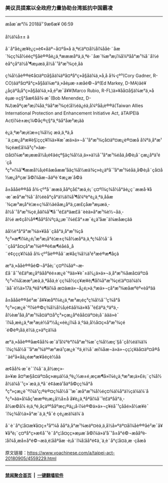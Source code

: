 ### 美议员提案以全政府力量协助台湾抵抗中国霸凌
------------------------

<div class="published">
 <span class="date" title="ä¸­å½æ¶é´">
  <time datetime="2018-09-06T06:59:00+08:00">
   æåæ´æ°ï¼ 2018å¹´9æ6æ¥ 06:59
  </time>
 </span>
</div>
<br/>
<div class="wsw">
 <span class="dateline">
  å½ä¼å±± â
 </span>
 <p>
  å¨å°åè¿æ¥è¿ç»­è¢«åäº¬å¤ºå»å ä¸ªé¦äº¤å½åï¼ååè·¨åæ´¾çç¾å½ééçº§åè®®åè¿ä¸ªæææåºä¸ä¸ªè·¨åæ´¾æ³æ¡ï¼å¼ºåå°æ¹¾å¨å½éèå°çå°ä½å¹¶æµæä¸­å½å¯¹å°æ¹¾çé¸åã
 </p>
 <p>
  ç¾å½åè®®é¢å¤äº¤å§åä¼äºå¤ªå°ç»å§åä¼ä¸»å¸­å å¾·çº³(Cory Gadner, R-CO)ãäºå¤ªå°ç»å§åä¼æ°ä¸»åèµæ·±æåé©¬åº(Ed Markey, D-MA)ãè¥¿åçäºå¡å°ç»å§åä¼ä¸»å¸­é²æ¯å¥¥(Marco Rubio, R-FL)ä»¥åå¤å§ä¼æ°ä¸»åèµæ·±ç§°åæ¢åå¾·æ¯(Bob Menendez, D-NJ)æåºçæ³æ¡ï¼åä¸ºãå°æ¹¾çé¦å½éä¿éä¸å¼ºåå¡è®®ã(Taiwan Allies International Protection and Enhancement Initiative Act, âTAIPEIâ Act)ï¼è±æç¼©åç®ç§°ä¸ºãå°åæ³æ¡ãã
 </p>
 <p>
  è¿ä¸ªæ³æ¡è¦æ±ç¾å½ç æä¸ä¸ªä¸å¨ä¸çæ¿åºæ¥è§¦çç­ç¥ï¼ä»¥æ¯æä»ä»¬å¯¹å°æ¹¾çå¤äº¤æ¿è®¤æå å¼ºä¸å°æ¹¾çéæ­£å¼å³ç³»ãæ­¤å¤ï¼æ³æ¡ææå½å¡é¢âéçº§âç¾å½ä¸ä»»ä½å¯¹å°æ¹¾éåä¸å©è¡å¨çæ¿åºä¹é´çå³ç³»ï¼å¹¶ææå½å¡é¢âæåææ¹åâç¾å½æä¾ç»è¿äºå¯¹å°æ¹¾éåä¸å©è¡å¨çå¤å½æ¿åºçæ´å©ï¼åæ¬åäºè´¢æ¿æ´å©ã
 </p>
 <p>
  å±åååè®®åå å¾·çº³å¨ææä¸ååºçå£°æä¸­è¡¨ç¤ºï¼ç¾å½å°âè¿ç¨ææå·¥å·æ¯æå°æ¹¾å¨å½éèå°çå°ä½âï¼å¹¶å¼ºè°è¿ä¸ªä¸ååæ´¾çæ³æ¡å°è¦æ±ç¾å½âéåæ¿åºä¸çæ£çåæ³æµæä¸­å½å¯¹å°æ¹¾çé¸åâï¼å¹¶å¯¹é£äºâæ­£å¨èèä»å°æ¹¾è½¬åä¸­å½é æ¢çå½å®¶ååºå¼ºçä¿¡æ¯ï¼é£å°±æ¯è¿ä¹åæ¯ä¼æåæçãâ
 </p>
 <p>
  âå½è°å°å°æ¹¾ä»¥åå¨çåå°ä¸å°æ¹¾çå³ç³»æ¶ï¼è¿é¡¹æ³æ¡å°è¦æ±ç¾å½æåºä¸ä¸ªç¾å½å¨å¨çåå°å¤çå°æ¹¾è®®é¢æ¶éåéå¸¸å¨é¢çç­ç¥ï¼âå å¾·çº³åè®®åå¨æ¥åç¾å½ä¹é³æé®æ¶åç­ã
 </p>
 <p>
  æ°ä¸»ååè®®åé©¬åºåè¡¨ç¤ºï¼åäº¬æ­£å¨å¯¹é£äºæ¿åºâååºéé±æ¿è¯ºâä»¥è¯±ä½¿ä»ä»¬ä¸å°æ¹¾åæ­å¤äº¤å³ç³»ï¼å¦ææ²¡æä¸ä¸ªååä¸è´çç¾å½ç­ç¥æ¥é¡¶åï¼å°æ¹¾çé¦äº¤ä¼ä¼´âå¯è½ä»17ä¸ªéå°é¶âï¼å æ­¤âæä»¬å¿é¡»ä¸ºæä»¬çå°æ¹¾æåæºèº«èåºãâ
 </p>
 <p>
  å±åååè®®åé²æ¯å¥¥æåºï¼è¿ä¸ªæ³æ¡éç³ç¾å½å¯¹ç¾å°å³ç³»çæ¿è¯ºï¼è®©ç¾å½å½å¡é¢âå¾ä»¥å¯¹é£äºä¸ºäºä¸­å½èæ¹åä¸å°æ¹¾å¤äº¤å³ç³»çæ¿åºéåå¤äº¤è¡å¨ãâä»è¯´ï¼å¸æè¿ä¸ªæ³æ¡è½å°½å¿«éè¿ï¼å ä¸ºâä¸­å½å­¤ç«å°æ¹¾çé´é©è®¡åä¸è½ä¸ç»äºçä¼ã
 </p>
 <p>
  æ°ä¸»ååè®®åæ¢åå¾·æ¯ä¹å¼ºè°ï¼å°æ¹¾æ¯ç¾å½æç´§å¯çå½éä¼ä¼´ï¼ç¾å½å¯¹å°æ¹¾äººæ°æä¹çæ¿è¯ºä¸è½å¨æï¼åæ¬ä»ä»¬çç¦ç¥ãå¤äº¤å®å¨ãé²å«åä¿éæªæ¥åéçè½åã
 </p>
 <p>
  æ¢åå¾·æ¯è¯´ï¼å¨ä¸­å½æç»­ä»¥æ å¤ºæ§å¤äº¤åç»æµä½ä¸ºè¿½æ±é¸æçæ¶å»ï¼è¿ä¸ªæ³æ¡ä»£è¡¨ç¾å½å½ä¼å¯¹ç»´æä¸ä¸ªå¨é¢ãæä¹åäºå©çç¾å°å³ç³»çæ¿è¯ºï¼ä¹ç¡®è®¤ç¾å½å¯¹æ¯æå°æ¹¾å½éç¤¾ä¼å°ä½çä¼ä¼´å³ç³»ãä»å¼åç¹ææ®è¡æ¿å½å±å å¥è¿ä¸ªåªåï¼å¯¹é£äºåå°ä¸­å½æ©å¼ è¡ä¸ºé¸åçäººååºæç¡®ä¿¡å·ï¼è®©ä»ä»¬ç¥éå¯¹çååé»å½æ¥è¯´ï¼ç¾å½ä»å°æ¯ä¸ä¸ªå¯é çé¿æä¼ä¼´ã
 </p>
 <p>
  å¨è¨å°ç¦å¤æ­¥å¤ç±³å°¼å åå°ä¸å°æ¹¾æ­äº¤èä¸ä¸­å½å»ºäº¤åï¼åè®®åé²æ¯å¥¥å³è¡¨ç¤ºå°ç»æ­¢å¯¹è¨å°ç¦å¤çç»æµæ´å©ï¼ä»ä¹å¯¹å±å°é©¬æååºè­¦åï¼å¸æå±å°é©¬æä¸è¦ååºåæ ·è¡å¨ï¼å¦åå°é¢ä¸´ä¸è¨å°ç¦å¤ä¸æ ·çåæã
 </p>
</div>

原文链接：https://www.voachinese.com/a/taipei-act-20180905/4559229.html


------------------------
#### [禁闻聚合首页](https://github.com/gfw-breaker/banned-news/blob/master/README.md) &nbsp;|&nbsp;  [一键翻墙软件](https://github.com/gfw-breaker/nogfw/blob/master/README.md)